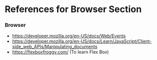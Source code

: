 # References for Browser Section

### Browser

-   https://developer.mozilla.org/en-US/docs/Web/Events
-   https://developer.mozilla.org/en-US/docs/Learn/JavaScript/Client-side_web_APIs/Manipulating_documents
-   https://flexboxfroggy.com/ (To learn Flex Box)
